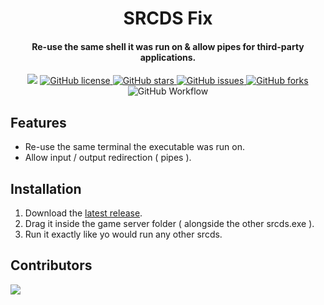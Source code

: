 <div align="center">
  <h1>SRCDS Fix</h1>
  <h4>Re-use the same shell it was run on & allow pipes for third-party applications.</h4>
  <p style="margin-bottom: 0.5ex;">
    <img
      src="https://img.shields.io/github/downloads/tsuza/srcds-pipe-passthrough-fix/total?color=ff69b4"
      />
    <a href="https://github.com/tsuza/srcds-pipe-passthrough-fix/blob/main/LICENSE.txt">
    <img alt="GitHub license" src="https://img.shields.io/github/license/tsuza/srcds-pipe-passthrough-fix?color=ff69b4">
    </a>
    <a href="https://github.com/tsuza/srcds-pipe-passthrough-fix/stargazers">
    <img alt="GitHub stars" src="https://img.shields.io/github/stars/tsuza/srcds-pipe-passthrough-fix?color=yellow&label=Project%20Stars">
    </a>
    <a href="https://github.com/tsuza/srcds-pipe-passthrough-fix/issues">
    <img alt="GitHub issues" src="https://img.shields.io/github/issues/tsuza/srcds-pipe-passthrough-fix?color=brightgreen&label=issues">
    </a>
    <a href="https://github.com/tsuza/srcds-pipe-passthrough-fix/network">
    <img alt="GitHub forks" src="https://img.shields.io/github/forks/tsuza/srcds-pipe-passthrough-fix?color=9cf&label=forks">
    </a>
    <img alt="GitHub Workflow" src="https://img.shields.io/github/actions/workflow/status/tsuza/srcds-pipe-passthrough-fix/build_and_release.yml">
  </p>
</div>

## Features
- Re-use the same terminal the executable was run on.
- Allow input / output redirection ( pipes ).

## Installation
1. Download the [latest release](https://github.com/tsuza/srcds-pipe-passthrough-fix/releases/latest).
2. Drag it inside the game server folder ( alongside the other srcds.exe ).
3. Run it exactly like yo would run any other srcds.

## Contributors
<a href="https://github.com/tsuza/srcds-pipe-passthrough-fix/graphs/contributors">
  <img src="https://contrib.rocks/image?repo=tsuza/srcds-pipe-passthrough-fix" />
</a>
